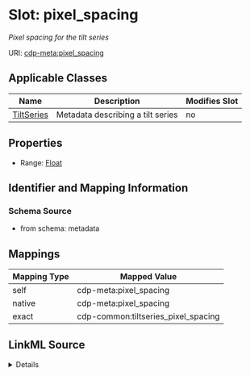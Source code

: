 

# Slot: pixel_spacing


_Pixel spacing for the tilt series_



URI: [cdp-meta:pixel_spacing](metadatapixel_spacing)



<!-- no inheritance hierarchy -->





## Applicable Classes

| Name | Description | Modifies Slot |
| --- | --- | --- |
| [TiltSeries](TiltSeries.md) | Metadata describing a tilt series |  no  |







## Properties

* Range: [Float](Float.md)





## Identifier and Mapping Information







### Schema Source


* from schema: metadata




## Mappings

| Mapping Type | Mapped Value |
| ---  | ---  |
| self | cdp-meta:pixel_spacing |
| native | cdp-meta:pixel_spacing |
| exact | cdp-common:tiltseries_pixel_spacing |




## LinkML Source

<details>
```yaml
name: pixel_spacing
description: Pixel spacing for the tilt series
from_schema: metadata
exact_mappings:
- cdp-common:tiltseries_pixel_spacing
rank: 1000
alias: pixel_spacing
owner: TiltSeries
domain_of:
- TiltSeries
range: float
inlined: true
inlined_as_list: true

```
</details>